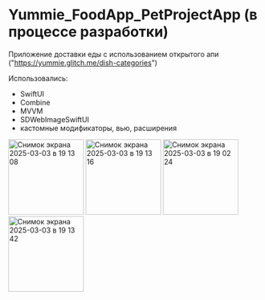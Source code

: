 # Yummie_FoodApp_PetProjectApp (в процессе разработки)

Приложение доставки еды с использованием открытого апи ("https://yummie.glitch.me/dish-categories")

Использовались:
- SwiftUI
- Combine
- MVVM
- SDWebImageSwiftUI
- кастомные модификаторы, вью, расширения

<img width="150" alt="Снимок экрана 2025-03-03 в 19 13 08" src="https://github.com/user-attachments/assets/9d41bf21-b532-4dce-b644-48eb43b0df09" />
<img width="150" alt="Снимок экрана 2025-03-03 в 19 13 16" src="https://github.com/user-attachments/assets/e86d94bc-2f1e-485d-8099-099bec1cdfc8" />
<img width="150" alt="Снимок экрана 2025-03-03 в 19 02 24" src="https://github.com/user-attachments/assets/2d6f1b7e-8b2d-47ee-8ada-e48e3497e759" />
<img width="150" alt="Снимок экрана 2025-03-03 в 19 13 42" src="https://github.com/user-attachments/assets/97872ebd-3546-4ba5-8581-3bb5d8dea316" />





